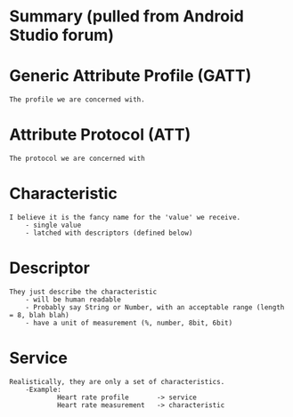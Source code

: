 # Summary (pulled from Android Studio forum)

# Generic Attribute Profile (GATT)
	The profile we are concerned with.
# Attribute Protocol (ATT)
	The protocol we are concerned with
# Characteristic
	I believe it is the fancy name for the 'value' we receive.
		- single value
		- latched with descriptors (defined below)
# Descriptor
	They just describe the characteristic
		- will be human readable 
		- Probably say String or Number, with an acceptable range (length = 8, blah blah)
		- have a unit of measurement (%, number, 8bit, 6bit)
# Service 
	Realistically, they are only a set of characteristics.
		-Example:
				Heart rate profile		 -> service
				Heart rate measurement   -> characteristic
				
